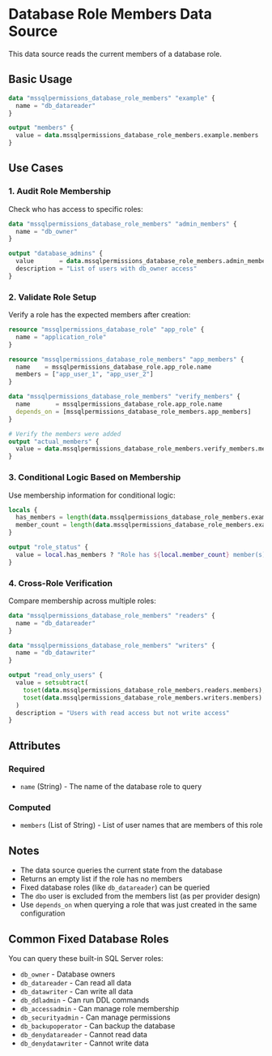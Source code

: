 # Database Role Members Data Source

This data source reads the current members of a database role.

## Basic Usage

```terraform
data "mssqlpermissions_database_role_members" "example" {
  name = "db_datareader"
}

output "members" {
  value = data.mssqlpermissions_database_role_members.example.members
}
```

## Use Cases

### 1. Audit Role Membership

Check who has access to specific roles:

```terraform
data "mssqlpermissions_database_role_members" "admin_members" {
  name = "db_owner"
}

output "database_admins" {
  value       = data.mssqlpermissions_database_role_members.admin_members.members
  description = "List of users with db_owner access"
}
```

### 2. Validate Role Setup

Verify a role has the expected members after creation:

```terraform
resource "mssqlpermissions_database_role" "app_role" {
  name = "application_role"
}

resource "mssqlpermissions_database_role_members" "app_members" {
  name    = mssqlpermissions_database_role.app_role.name
  members = ["app_user_1", "app_user_2"]
}

data "mssqlpermissions_database_role_members" "verify_members" {
  name       = mssqlpermissions_database_role.app_role.name
  depends_on = [mssqlpermissions_database_role_members.app_members]
}

# Verify the members were added
output "actual_members" {
  value = data.mssqlpermissions_database_role_members.verify_members.members
}
```

### 3. Conditional Logic Based on Membership

Use membership information for conditional logic:

```terraform
locals {
  has_members = length(data.mssqlpermissions_database_role_members.example.members) > 0
  member_count = length(data.mssqlpermissions_database_role_members.example.members)
}

output "role_status" {
  value = local.has_members ? "Role has ${local.member_count} member(s)" : "Role is empty"
}
```

### 4. Cross-Role Verification

Compare membership across multiple roles:

```terraform
data "mssqlpermissions_database_role_members" "readers" {
  name = "db_datareader"
}

data "mssqlpermissions_database_role_members" "writers" {
  name = "db_datawriter"
}

output "read_only_users" {
  value = setsubtract(
    toset(data.mssqlpermissions_database_role_members.readers.members),
    toset(data.mssqlpermissions_database_role_members.writers.members)
  )
  description = "Users with read access but not write access"
}
```

## Attributes

### Required

- `name` (String) - The name of the database role to query

### Computed

- `members` (List of String) - List of user names that are members of this role

## Notes

- The data source queries the current state from the database
- Returns an empty list if the role has no members
- Fixed database roles (like `db_datareader`) can be queried
- The `dbo` user is excluded from the members list (as per provider design)
- Use `depends_on` when querying a role that was just created in the same configuration

## Common Fixed Database Roles

You can query these built-in SQL Server roles:

- `db_owner` - Database owners
- `db_datareader` - Can read all data
- `db_datawriter` - Can write all data
- `db_ddladmin` - Can run DDL commands
- `db_accessadmin` - Can manage role membership
- `db_securityadmin` - Can manage permissions
- `db_backupoperator` - Can backup the database
- `db_denydatareader` - Cannot read data
- `db_denydatawriter` - Cannot write data
